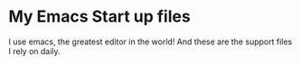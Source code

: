 # My Emacs Start up files

I use emacs, the greatest editor in the world!  And these are the
support files I rely on daily.
